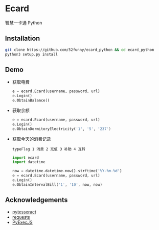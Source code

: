 # Ecard

智慧一卡通 Python

## Installation

```sh
git clone https://github.com/52funny/ecard_python && cd ecard_python
python3 setup.py install
```

## Demo

- 获取电费

  ```python
  e = ecard.Ecard(username, password, url)
  e.Login()
  e.ObtainBalance()
  ```

- 获取余额
  ```python
  e = ecard.Ecard(username, password, url)
  e.Login()
  e.ObtainDormitoryElectricity('1', '5', '237')
  ```
- 获取今天的消费记录

  `typeFlag 1 消费 2 充值 3 补助 4 互转`

  ```python
  import ecard
  import datetime

  now = datetime.datetime.now().strftime('%Y-%m-%d')
  e = ecard.Ecard(username, password, url)
  e.Login()
  e.ObtainIntervalBill('1', '10', now, now)
  ```

## Acknowledgements

- [pytesseract](https://github.com/madmaze/pytesseract)
- [requests](https://github.com/psf/requests)
- [PyExecJS](https://github.com/doloopwhile/PyExecJS)
